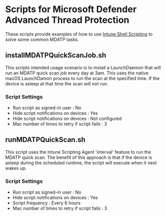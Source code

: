 # Scripts for Microsoft Defender Advanced Thread Protection

These scripts provide examples of how to use [Intune Shell Scripting](https://docs.microsoft.com/en-us/mem/intune/apps/macos-shell-scripts) to solve some common MDATP tasks.

## installMDATPQuickScanJob.sh

This scripts intended usage scenario is to install a LaunchDaemon that will run an MDATP quick scan job every day at 3am. This uses the native macOS LaunchDamon process to run the scan at the specified time. If the device is asleep at that time the scan will not run.


### Script Settings

- Run script as signed-in user : No
- Hide script notifications on devices : Yes
- Hide script notifications on devices : Not configured
- Mac number of times to retry if script fails : 3

## runMDATPQuickScan.sh

This script uses the Intune Scripting Agent 'interval' feature to run the MDATP quick scan. The benefit of this approach is that if the device is asleep during the scheduled runtime, the script will execute when it next wakes up.


### Script Settings

- Run script as signed-in user : No
- Hide script notifications on devices : Yes
- Script frequency : Every 6 hours
- Mac number of times to retry if script fails : 3
